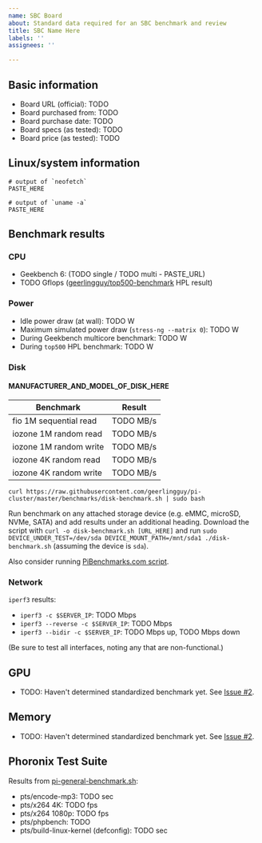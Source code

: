 ```yaml
---
name: SBC Board
about: Standard data required for an SBC benchmark and review
title: SBC Name Here
labels: ''
assignees: ''

---
```


[comment]: # (If desired, delete this line and add an image of the board here)

## Basic information

  - Board URL (official): TODO
  - Board purchased from: TODO
  - Board purchase date: TODO
  - Board specs (as tested): TODO
  - Board price (as tested): TODO

## Linux/system information

```
# output of `neofetch`
PASTE_HERE

# output of `uname -a`
PASTE_HERE
```

## Benchmark results

### CPU

  - Geekbench 6: (TODO single / TODO multi - PASTE_URL)
  - TODO Gflops ([geerlingguy/top500-benchmark](https://github.com/geerlingguy/top500-benchmark) HPL result)

### Power

  - Idle power draw (at wall): TODO W
  - Maximum simulated power draw (`stress-ng --matrix 0`): TODO W
  - During Geekbench multicore benchmark: TODO W
  - During `top500` HPL benchmark: TODO W

### Disk

#### MANUFACTURER_AND_MODEL_OF_DISK_HERE

[comment]: # (Run `lsblk -o NAME,FSTYPE,LABEL,MOUNTPOINT,SIZE,MODEL` to get model)

| Benchmark | Result |
| --- | --- |
| fio 1M sequential read | TODO MB/s |
| iozone 1M random read | TODO MB/s |
| iozone 1M random write | TODO MB/s |
| iozone 4K random read | TODO MB/s |
| iozone 4K random write | TODO MB/s |

`curl https://raw.githubusercontent.com/geerlingguy/pi-cluster/master/benchmarks/disk-benchmark.sh | sudo bash`

Run benchmark on any attached storage device (e.g. eMMC, microSD, NVMe, SATA) and add results under an additional heading. Download the script with `curl -o disk-benchmark.sh [URL_HERE]` and run `sudo DEVICE_UNDER_TEST=/dev/sda DEVICE_MOUNT_PATH=/mnt/sda1 ./disk-benchmark.sh` (assuming the device is `sda`).

Also consider running [PiBenchmarks.com script](https://www.jeffgeerling.com/blog/2023/using-pibenchmarkscom-sbc-disk-performance-testing).

### Network

`iperf3` results:

  - `iperf3 -c $SERVER_IP`: TODO Mbps
  - `iperf3 --reverse -c $SERVER_IP`: TODO Mbps
  - `iperf3 --bidir -c $SERVER_IP`: TODO Mbps up, TODO Mbps down

(Be sure to test all interfaces, noting any that are non-functional.)

## GPU

  - TODO: Haven't determined standardized benchmark yet. See [Issue #2](https://github.com/geerlingguy/sbc-reviews/issues/2).

## Memory

  - TODO: Haven't determined standardized benchmark yet. See [Issue #2](https://github.com/geerlingguy/sbc-reviews/issues/2).

## Phoronix Test Suite

Results from [pi-general-benchmark.sh](https://gist.github.com/geerlingguy/570e13f4f81a40a5395688667b1f79af):

  - pts/encode-mp3: TODO sec
  - pts/x264 4K: TODO fps
  - pts/x264 1080p: TODO fps
  - pts/phpbench: TODO
  - pts/build-linux-kernel (defconfig): TODO sec
